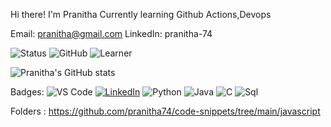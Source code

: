 Hi there!
I'm Pranitha
Currently learning Github Actions,Devops

Email: pranitha@gmail.com
LinkedIn: pranitha-74

![Status](https://img.shields.io/badge/Status-Active-peach)
![GitHub](https://img.shields.io/badge/GitHub-Profile-black?logo=github&logoColor=white)
![Learner](https://img.shields.io/badge/Learner-FFD700?logo=bookstack&logoColor=black)


![Pranitha's GitHub stats](https://github-readme-stats.vercel.app/api?username=pranitha74&show_icons=true&theme=radical)

Badges:
![VS Code](https://img.shields.io/badge/VS%20Code-0078d7?logo=visual-studio-code&logoColor=white)
[![LinkedIn](https://img.shields.io/badge/LinkedIn-0A66C2?logo=linkedin&logoColor=white)](https://www.linkedin.com/)
![Python](https://img.shields.io/badge/Python-3776AB?style=flat&logo=python&logoColor=white)
![Java](https://img.shields.io/badge/Java-007396?style=flat&logo=java&logoColor=white)
![C](https://img.shields.io/badge/-C-blue?logo=c&logoColor=white)
![Sql](https://img.shields.io/badge/-SQL-000?logo=MySQL&logoColor=4479A1)

Folders :
https://github.com/pranitha74/code-snippets/tree/main/javascript
